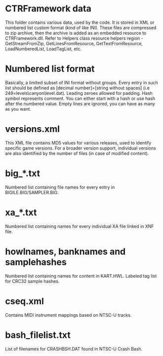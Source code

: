 # CTRFramework data
This folder contains various data, used by the code. It is stored in XML or numbered list custom format (kind of like INI).
These files are compressed to zip archive, then the archive is added as an embedded resource to CTRFramework.dll.
Refer to Helpers class resource helpers region - GetStreamFromZip, GetLinesFromResource, GetTextFromResource, LoadNumberedList, LoadTagList, etc.

# Numbered list format
Basically, a limited subset of INI format without groups.
Every entry in such list should be defined as [decimal number]=[string without spaces] (i.e 249=levels\canyon\level.dat). Leading zeroes allowed for padding.
Hash symbol represents comment. You can either start with a hash or use hash after the numbered value.
Empty lines are ignored, you can have as many as you want.

# versions.xml
This XML file contains MD5 values for various releases, used to identify specific game versions.
For a broader version support, individual versions are also identified by the number of files (in case of modified content).

# big_*.txt
Numbered list containing file names for every entry in BIGILE.BIG/SAMPLER.BIG.

# xa_*.txt
Numbered list containing names for every individual XA file linked in XNF file.

# howlnames, banknames and samplehashes
Numbered list containing names for content in KART.HWL.
Labeled tag list for CRC32 sample hashes.

# cseq.xml
Contains MIDI instrument mappings based on NTSC-U tracks.

# bash_filelist.txt
List of filenames for CRASHBSH.DAT found in NTSC-U Crash Bash.
